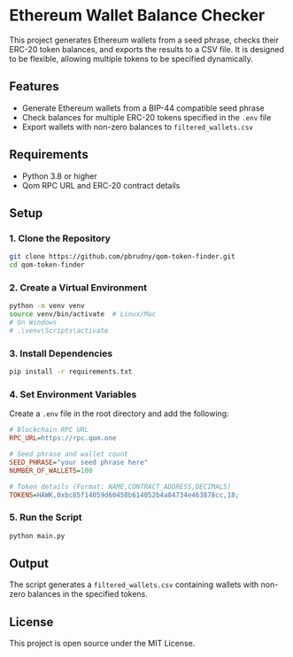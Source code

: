 
# Ethereum Wallet Balance Checker

This project generates Ethereum wallets from a seed phrase, checks their ERC-20 token balances, and exports the results to a CSV file. It is designed to be flexible, allowing multiple tokens to be specified dynamically.

## Features
- Generate Ethereum wallets from a BIP-44 compatible seed phrase
- Check balances for multiple ERC-20 tokens specified in the `.env` file
- Export wallets with non-zero balances to `filtered_wallets.csv`

## Requirements
- Python 3.8 or higher
- Qom RPC URL and ERC-20 contract details

## Setup

### 1. Clone the Repository
```bash
git clone https://github.com/pbrudny/qom-token-finder.git
cd qom-token-finder
```

### 2. Create a Virtual Environment
```bash
python -m venv venv
source venv/bin/activate  # Linux/Mac
# On Windows
# .\venv\Scripts\activate
```

### 3. Install Dependencies
```bash
pip install -r requirements.txt
```

### 4. Set Environment Variables
Create a `.env` file in the root directory and add the following:

```ini
# Blockchain RPC URL
RPC_URL=https://rpc.qom.one

# Seed phrase and wallet count
SEED_PHRASE="your seed phrase here"
NUMBER_OF_WALLETS=100

# Token details (Format: NAME,CONTRACT_ADDRESS,DECIMALS)
TOKENS=HAWK,0xbc85f14059d60458b614052b4a84734e463878cc,18;
```

### 5. Run the Script
```bash
python main.py
```


## Output
The script generates a `filtered_wallets.csv` containing wallets with non-zero balances in the specified tokens.

## License
This project is open source under the MIT License.
